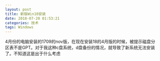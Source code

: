 ```yaml
---
layout: post
title: 新版Win10安装
date: 2018-07-20 01:53:21
categories: 技术
tags: Windows
---
```


4月份的电脑安装的1709的nov版，在现在安装18的4月版的时候，被提示磁盘分区表不是GPT。对于我这种c盘系统，d盘备份的情况，就导致了新系统无法安装了。不知道这是出于什么考虑
